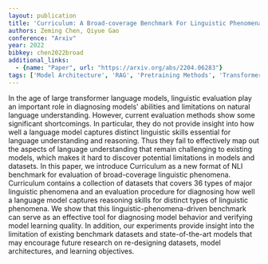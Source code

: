 ```yaml
---
layout: publication
title: 'Curriculum: A Broad-coverage Benchmark For Linguistic Phenomena In Natural Language Understanding'
authors: Zeming Chen, Qiyue Gao
conference: "Arxiv"
year: 2022
bibkey: chen2022broad
additional_links:
  - {name: "Paper", url: "https://arxiv.org/abs/2204.06283"}
tags: ['Model Architecture', 'RAG', 'Pretraining Methods', 'Transformer', 'Applications']
---
```

In the age of large transformer language models, linguistic evaluation play
an important role in diagnosing models' abilities and limitations on natural
language understanding. However, current evaluation methods show some
significant shortcomings. In particular, they do not provide insight into how
well a language model captures distinct linguistic skills essential for
language understanding and reasoning. Thus they fail to effectively map out the
aspects of language understanding that remain challenging to existing models,
which makes it hard to discover potential limitations in models and datasets.
In this paper, we introduce Curriculum as a new format of NLI benchmark for
evaluation of broad-coverage linguistic phenomena. Curriculum contains a
collection of datasets that covers 36 types of major linguistic phenomena and
an evaluation procedure for diagnosing how well a language model captures
reasoning skills for distinct types of linguistic phenomena. We show that this
linguistic-phenomena-driven benchmark can serve as an effective tool for
diagnosing model behavior and verifying model learning quality. In addition,
our experiments provide insight into the limitation of existing benchmark
datasets and state-of-the-art models that may encourage future research on
re-designing datasets, model architectures, and learning objectives.
